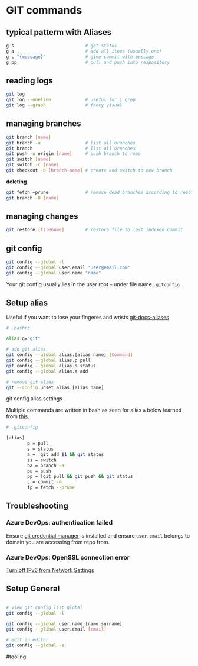 # GIT commands

## typical patterm with Aliases

```bash
g s                           # get status
g a .                         # add all items (usually one)
g c "{message}"               # give commit with message
g pp                          # pull and push into respository
```

## reading logs
```bash
git log
git log --oneline             # useful for | grep
git log --graph               # fancy visual

```
## managing branches

```bash
git branch [name]
git branch -a                 # list all branches
git branch                    # list all branches
git push -u origin [name]     # push branch to repo
git switch [name]
git switch -c [name]
git checkout -b [branch-name] # create and switch to new branch
```

__deleting__
```bash
git fetch —prune              # remove dead branches according to remote
git branch -D [name]
```

## managing changes

```bash
git restore [filename]        # restore file to last indexed commit

```

## git config

```bash
git config --global -l
git config --global user.email "user@email.com"
git config --global user.name "name"
```

Your git config usually lies in the user root `~` under file name `.gitconfig` 


## Setup alias

Useful if you want to lose your fingeres and wrists
[git-docs-aliases](https://git-scm.com/book/en/v2/Git-Basics-Git-Aliases)

```bash
# .bashrc

alias g="git"

# add git alias
git config --global alias.[alias name] [Command]
git config --global alias.p pull
git config --global alias.s status
git config --global alias.a add

# remove git alias
git --config unset alias.[alias name]
```

git config alias settings

Multiple commands are written in bash as seen for alias `a` below learned from [this](https://stackoverflow.com/questions/7534184/git-alias-multiple-commands-and-parameters).

```bash
# .gitconfig

[alias]
        p = pull
        s = status
        a = !git add $1 && git status
        ss = switch
        ba = branch -a
        pu = push
        pp = !git pull && git push && git status
        c = commit -m
        fp = fetch --prune
 ```

## Troubleshooting

### Azure DevOps: authentication failed
Ensure [git credential manager](https://docs.microsoft.com/en-us/azure/devops/user-guide/code-with-git?view=azure-devops) is installed and ensure `user.email` belongs to domain you are accessing from repo from.

### Azure DevOps: OpenSSL connection error
[Turn off IPv6 from Network Settings](https://stackoverflow.com/questions/67230241/fatal-unable-to-access-https-dev-azure-com-xxx-openssl-ssl-connect-connec)

## Setup General

```bash

# view git config list global
git config --global -l

git config --global user.name [name surname]
git config --glibal user.email [email]

# edit in editor
git config --global -e
```

#tooling


